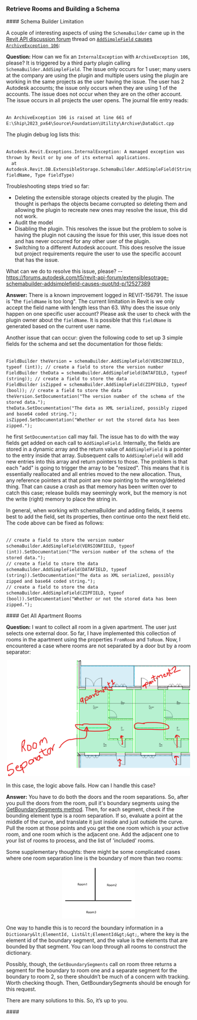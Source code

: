 <head>
<meta http-equiv="Content-Type" content="text/html; charset=utf-8">
<link rel="stylesheet" type="text/css" href="bc.css">
<!-- https://highlightjs.org/#usage -->
<link rel="stylesheet" href="https://cdnjs.cloudflare.com/ajax/libs/highlight.js/11.9.0/styles/default.min.css">
<script src="https://cdnjs.cloudflare.com/ajax/libs/highlight.js/11.9.0/highlight.min.js"></script>
<script>hljs.highlightAll();</script>
</head>

<!---

- schema builder crash
  https://autodesk.slack.com/archives/C0SR6NAP8/p1706598868934699
  https://forums.autodesk.com/t5/revit-api-forum/extensiblestorage-schemabuilder-addsimplefield-causes-quot/m-p/12529666

- get rooms
  https://autodesk.slack.com/archives/C0SR6NAP8/p1706701084426099
  Want to collect the every room in apartment...

- Embed Gif in ToolTip
  https://forums.autodesk.com/t5/revit-api-forum/embed-gif-in-tooltip/m-p/12532476

- Draw order of detail items
  https://forums.autodesk.com/t5/revit-api-forum/draw-order-of-detail-items/m-p/12531008
  very briefly mentioned in [Handy Utility Classes](https://thebuildingcoder.typepad.com/blog/2013/04/handy-utility-classes.html) and in the what's new notes for 2013, 2014 and 2024, but never tested

twitter:

 #RevitAPI  @AutodeskRevit #BIM @DynamoBIM

&ndash; ...

linkedin:


#BIM #DynamoBIM #AutodeskAPS #Revit #API #IFC #SDK #Autodesk #AEC #adsk

the [Revit API discussion forum](http://forums.autodesk.com/t5/revit-api-forum/bd-p/160) thread

<center>
<img src="img/" alt="" title="" width="600"/>
<p style="font-size: 80%; font-style:italic"></p>
</center>

-->

### Retrieve Rooms and Building a Schema

####<a name="2"></a> Schema Builder Limitation

A couple of interesting aspects of using the `SchemaBuilder` came up in
the [Revit API discussion forum](http://forums.autodesk.com/t5/revit-api-forum/bd-p/160) thread
on [`AddSimpleField` causes `ArchiveException 106`](https://forums.autodesk.com/t5/revit-api-forum/extensiblestorage-schemabuilder-addsimplefield-causes-quot/m-p/12529666):

**Question:** How can we fix an `InternalException` with `ArchiveException 106`, please? It is triggered by a third party plugin calling `SchemaBuilder.AddSimpleField`. The issue only occurs for 1 user; many users at the company are using the plugin and multiple users using the plugin are working in the same projects as the user having the issue. The user has 2 Autodesk accounts; the issue only occurs when they are using 1 of the accounts. The issue does not occur when they are on the other account. The issue occurs in all projects the user opens. The journal file entry reads:

<pre><code>
An ArchiveException 106 is raised at line 661 of E:\Ship\2023_px64\Source\Foundation\Utility\Archive\DataDict.cpp
</code></pre>

The plugin debug log lists this:

<pre><code>
Autodesk.Revit.Exceptions.InternalException: A managed exception was thrown by Revit or by one of its external applications.
  at Autodesk.Revit.DB.ExtensibleStorage.SchemaBuilder.AddSimpleField(String fieldName, Type fieldType)
</code></pre>

Troubleshooting steps tried so far:

- Deleting the extensible storage objects created by the plugin. The thought is perhaps the objects became corrupted so deleting them and allowing the plugin to recreate new ones may resolve the issue, this did not work.
- Audit the model
- Disabling the plugin. This resolves the issue but the problem to solve is having the plugin not causing the issue for this user, this issue does not and has never occurred for any other user of the plugin.
- Switching to a different Autodesk account. This does resolve the issue but project requirements require the user to use the specific account that has the issue.

What can we do to resolve this issue, please? -- https://forums.autodesk.com/t5/revit-api-forum/extensiblesotrage-schemabuilder-addsimplefield-causes-quot/td-p/12527389

**Answer:** There is a known improvement logged in REVIT-156791.
The issue is "the `fieldName` is too long".
The current limitation in Revit is we only accept the field name with length less than 63.
Why does the issue only happen on one specific user account?
Please ask the user to check with the plugin owner about the `fieldName`.
It is possible that this `fieldName` is generated based on the current user name.

Another issue that can occur: given the following code to set up 3 simple fields for the schema and set the documentation for those fields:

<pre><code>
FieldBuilder theVersion = schemaBuilder.AddSimpleField(VERSIONFIELD, typeof (int)); // create a field to store the version number
FieldBuilder theData = schemaBuilder.AddSimpleField(DATAFIELD, typeof (string)); // create a field to store the data
FieldBuilder isZipped = schemaBuilder.AddSimpleField(ZIPFIELD, typeof (bool)); // create a field to store the data
theVersion.SetDocumentation("The version number of the schema of the stored data.");
theData.SetDocumentation("The data as XML serialized, possibly zipped and base64 coded string.");
isZipped.SetDocumentation("Whether or not the stored data has been zipped.");
</code></pre>

he first `SetDocumentation` call may fail.
The issue has to do with the way fields get added on each call to `AddSimpleField`.
Internally, the fields are stored in a dynamic array and the return value of `AddSimpleField` is a pointer to the entry inside that array.
Subsequent calls to `AddSimpleField` will add new entries into this array and return pointers to those.
The problem is that each "add" is going to trigger the array to be "resized".
This means that it is essentially reallocated and all entries moved to the new allocation.
Thus, any reference pointers at that point are now pointing to the wrong/deleted thing.
That can cause a crash as that memory has been written over to catch this case; release builds may seemingly work, but the memory is not the write (right) memory to place the string in.

In general, when working with schemaBuilder and adding fields, it seems best to add the field, set its properties, then continue onto the next field etc.
The code above can be fixed as follows:

<pre><code>
// create a field to store the version number
schemaBuilder.AddSimpleField(VERSIONFIELD, typeof (int)).SetDocumentation("The version number of the schema of the stored data.");
// create a field to store the data
schemaBuilder.AddSimpleField(DATAFIELD, typeof (string)).SetDocumentation("The data as XML serialized, possibly zipped and base64 coded string.");
// create a field to store the data
schemaBuilder.AddSimpleField(ZIPFIELD, typeof (bool)).SetDocumentation("Whether or not the stored data has been zipped.");
</code></pre>

####<a name="3"></a> Get All Apartment Rooms

**Question:** I want to collect all room in a given apartment.
The user just selects one external door.
So far, I have implemented this collection of rooms in the apartment using the properties `FromRoom` and `ToRoom`.
Now, I encountered a case where rooms are not separated by a door but by a room separator:

<center>
<img src="img/get_rooms_1.png" alt="Get adjacent rooms" title="Get adjacent rooms" width="500"/> <!-- Pixel Height: 743 Pixel Width: 1,176 -->
</center>

In this case, the logic above fails.
How can I handle this case?

**Answer:**
You have to do both the doors and the room separations.
So, after you pull the doors from the room, pull it's boundary segments using
the [GetBoundarySegments method](https://www.revitapidocs.com/2024/8e0919af-6172-9d16-26d2-268e42f7e936.htm).
Then, for each segment, check if the bounding element type is a room separation.
If so, evaluate a point at the middle of the curve, and translate it just inside and just outside the curve.
Pull the room at those points and you get the one room which is your active room, and one room which is the adjacent one.
Add the adjacent one to your list of rooms to process, and the list of 'included' rooms.

Some supplementary thoughts: there might be some complicated cases where one room separation line is the boundary of more than two rooms:

<center>
<img src="img/get_rooms_2.png" alt="Get adjacent rooms" title="Get adjacent rooms" width="200"/> <!-- Pixel Height: 269 Pixel Width: 377 -->
</center>

One way to handle this is to record the boundary information in a `Dictionary&lt;ElementId, List&lt;ElementId&gt;&gt;`, where the key is the element id of the boundary segment, and the value is the elements that are bounded by that segment.
You can loop through all rooms to construct the dictionary.

Possibly, though, the `GetBoundarySegments` call on room three returns a segment for the boundary to room one and a separate segment for the boundary to room 2, so there shouldn’t be much of a concern with tracking.
Worth checking though.
Then, GetBoundarySegments should be enough for this request.

There are many solutions to this.
So, it’s up to you.



####<a name="4"></a>

